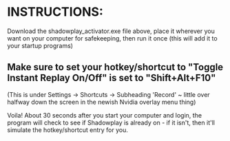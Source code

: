 # INSTRUCTIONS:
Download the shadowplay_activator.exe file above, place it wherever you want on your computer for safekeeping, then run it once (this will add it to your startup programs)
## Make sure to set your hotkey/shortcut to "Toggle Instant Replay On/Off" is set to "Shift+Alt+F10"
(This is under Settings -> Shortcuts -> Subheading 'Record' ~ little over halfway down the screen in the newish Nvidia overlay menu thing)

Voila!
About 30 seconds after you start your computer and login, the program will check to see if Shadowplay is already on - if it isn't, then it'll simulate the hotkey/shortcut entry for you.
